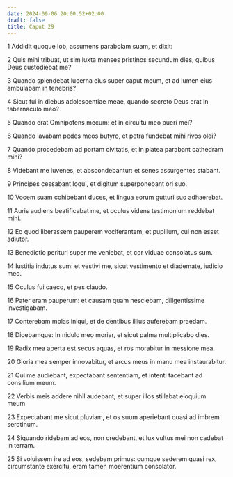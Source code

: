 ```yaml
---
date: 2024-09-06 20:00:52+02:00
draft: false
title: Caput 29
---
```





1 Addidit quoque Iob, assumens parabolam suam, et dixit:

2 Quis mihi tribuat, ut sim iuxta menses pristinos secundum dies, quibus Deus custodiebat me?

3 Quando splendebat lucerna eius super caput meum, et ad lumen eius ambulabam in tenebris?

4 Sicut fui in diebus adolescentiae meae, quando secreto Deus erat in tabernaculo meo?

5 Quando erat Omnipotens mecum: et in circuitu meo pueri mei?

6 Quando lavabam pedes meos butyro, et petra fundebat mihi rivos olei?

7 Quando procedebam ad portam civitatis, et in platea parabant cathedram mihi?

8 Videbant me iuvenes, et abscondebantur: et senes assurgentes stabant.

9 Principes cessabant loqui, et digitum superponebant ori suo.

10 Vocem suam cohibebant duces, et lingua eorum gutturi suo adhaerebat.

11 Auris audiens beatificabat me, et oculus videns testimonium reddebat mihi.

12 Eo quod liberassem pauperem vociferantem, et pupillum, cui non esset adiutor.

13 Benedictio perituri super me veniebat, et cor viduae consolatus sum.

14 Iustitia indutus sum: et vestivi me, sicut vestimento et diademate, iudicio meo.

15 Oculus fui caeco, et pes claudo.

16 Pater eram pauperum: et causam quam nesciebam, diligentissime investigabam.

17 Conterebam molas iniqui, et de dentibus illius auferebam praedam.

18 Dicebamque: In nidulo meo moriar, et sicut palma multiplicabo dies.

19 Radix mea aperta est secus aquas, et ros morabitur in messione mea.

20 Gloria mea semper innovabitur, et arcus meus in manu mea instaurabitur.

21 Qui me audiebant, expectabant sententiam, et intenti tacebant ad consilium meum.

22 Verbis meis addere nihil audebant, et super illos stillabat eloquium meum.

23 Expectabant me sicut pluviam, et os suum aperiebant quasi ad imbrem serotinum.

24 Siquando ridebam ad eos, non credebant, et lux vultus mei non cadebat in terram.

25 Si voluissem ire ad eos, sedebam primus: cumque sederem quasi rex, circumstante exercitu, eram tamen moerentium consolator.

